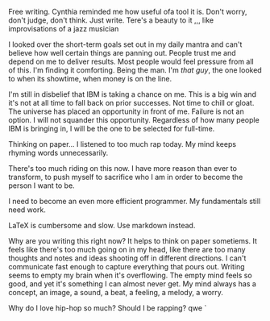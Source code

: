 Free writing. Cynthia reminded me how useful ofa tool it is. Don't worry, don't judge, don't think. Just write. Tere's a beauty to it ,,, like improvisations of a jazz musician

I looked over the short-term goals set out in my daily mantra and can't believe how well certain things are panning out. People trust me and depend on me to deliver results. Most people would feel pressure from all of this. I'm finding it comforting. Being the man. I'm *that guy*, the one looked to when its showtime, when money is on the line. 

I'm still in disbelief that IBM is taking a chance on me. This is a big win and it's not at all time to fall back on prior successes. Not time to chill or gloat. The universe has placed an opportunity in front of me. Failure is not an option. I will not squander this opportunity. Regardless of how many people IBM is bringing in, I will be the one to be selected for full-time.  

Thinking on paper... I listened to too much rap today. My mind keeps rhyming words unnecessarily. 

There's too much riding on this now. I have more reason than ever to transform, to push myself to sacrifice who I am in order to become the person I want to be. 

I need to become an even more efficient programmer. My fundamentals still need work. 

LaTeX is cumbersome and slow. Use markdown instead. 


Why are you writing this right now? It helps to think on paper sometiems. It feels like there's too much going on in my head, like there are too many thoughts and notes and ideas shooting off in different directions. I can't communicate fast enough to capture everything that pours out. Writing seems to empty my brain when it's overflowing. 
The empty mind feels so good, and yet it's something I can almost never get. My mind always has a concept, an image, a sound, a beat, a feeling, a melody, a worry.  

Why do I love hip-hop so much? Should I be rapping? qwe         `